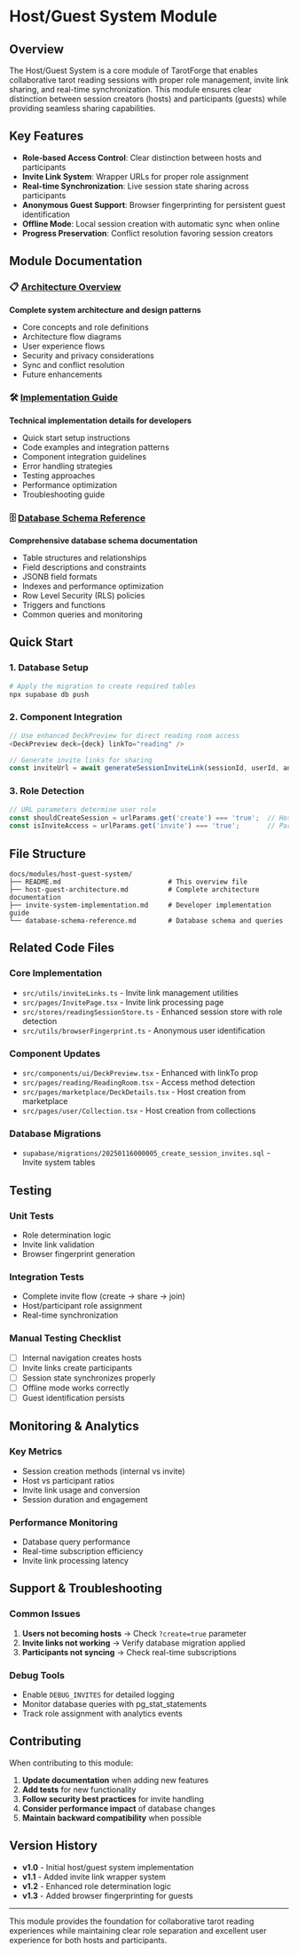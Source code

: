 # Host/Guest System Module

## Overview

The Host/Guest System is a core module of TarotForge that enables collaborative tarot reading sessions with proper role management, invite link sharing, and real-time synchronization. This module ensures clear distinction between session creators (hosts) and participants (guests) while providing seamless sharing capabilities.

## Key Features

- **Role-based Access Control**: Clear distinction between hosts and participants
- **Invite Link System**: Wrapper URLs for proper role assignment
- **Real-time Synchronization**: Live session state sharing across participants
- **Anonymous Guest Support**: Browser fingerprinting for persistent guest identification
- **Offline Mode**: Local session creation with automatic sync when online
- **Progress Preservation**: Conflict resolution favoring session creators

## Module Documentation

### 📋 [Architecture Overview](./host-guest-architecture.md)
**Complete system architecture and design patterns**
- Core concepts and role definitions
- Architecture flow diagrams
- User experience flows
- Security and privacy considerations
- Sync and conflict resolution
- Future enhancements

### 🛠️ [Implementation Guide](./invite-system-implementation.md)
**Technical implementation details for developers**
- Quick start setup instructions
- Code examples and integration patterns
- Component integration guidelines
- Error handling strategies
- Testing approaches
- Performance optimization
- Troubleshooting guide

### 🗄️ [Database Schema Reference](./database-schema-reference.md)
**Comprehensive database schema documentation**
- Table structures and relationships
- Field descriptions and constraints
- JSONB field formats
- Indexes and performance optimization
- Row Level Security (RLS) policies
- Triggers and functions
- Common queries and monitoring

## Quick Start

### 1. Database Setup
```bash
# Apply the migration to create required tables
npx supabase db push
```

### 2. Component Integration
```typescript
// Use enhanced DeckPreview for direct reading room access
<DeckPreview deck={deck} linkTo="reading" />

// Generate invite links for sharing
const inviteUrl = await generateSessionInviteLink(sessionId, userId, anonymousId);
```

### 3. Role Detection
```typescript
// URL parameters determine user role
const shouldCreateSession = urlParams.get('create') === 'true';  // Host
const isInviteAccess = urlParams.get('invite') === 'true';       // Participant
```

## File Structure

```
docs/modules/host-guest-system/
├── README.md                           # This overview file
├── host-guest-architecture.md          # Complete architecture documentation
├── invite-system-implementation.md     # Developer implementation guide
└── database-schema-reference.md        # Database schema and queries
```

## Related Code Files

### Core Implementation
- `src/utils/inviteLinks.ts` - Invite link management utilities
- `src/pages/InvitePage.tsx` - Invite link processing page
- `src/stores/readingSessionStore.ts` - Enhanced session store with role detection
- `src/utils/browserFingerprint.ts` - Anonymous user identification

### Component Updates
- `src/components/ui/DeckPreview.tsx` - Enhanced with linkTo prop
- `src/pages/reading/ReadingRoom.tsx` - Access method detection
- `src/pages/marketplace/DeckDetails.tsx` - Host creation from marketplace
- `src/pages/user/Collection.tsx` - Host creation from collections

### Database Migrations
- `supabase/migrations/20250116000005_create_session_invites.sql` - Invite system tables

## Testing

### Unit Tests
- Role determination logic
- Invite link validation
- Browser fingerprint generation

### Integration Tests
- Complete invite flow (create → share → join)
- Host/participant role assignment
- Real-time synchronization

### Manual Testing Checklist
- [ ] Internal navigation creates hosts
- [ ] Invite links create participants
- [ ] Session state synchronizes properly
- [ ] Offline mode works correctly
- [ ] Guest identification persists

## Monitoring & Analytics

### Key Metrics
- Session creation methods (internal vs invite)
- Host vs participant ratios
- Invite link usage and conversion
- Session duration and engagement

### Performance Monitoring
- Database query performance
- Real-time subscription efficiency
- Invite link processing latency

## Support & Troubleshooting

### Common Issues
1. **Users not becoming hosts** → Check `?create=true` parameter
2. **Invite links not working** → Verify database migration applied
3. **Participants not syncing** → Check real-time subscriptions

### Debug Tools
- Enable `DEBUG_INVITES` for detailed logging
- Monitor database queries with pg_stat_statements
- Track role assignment with analytics events

## Contributing

When contributing to this module:

1. **Update documentation** when adding new features
2. **Add tests** for new functionality
3. **Follow security best practices** for invite handling
4. **Consider performance impact** of database changes
5. **Maintain backward compatibility** when possible

## Version History

- **v1.0** - Initial host/guest system implementation
- **v1.1** - Added invite link wrapper system
- **v1.2** - Enhanced role determination logic
- **v1.3** - Added browser fingerprinting for guests

---

This module provides the foundation for collaborative tarot reading experiences while maintaining clear role separation and excellent user experience for both hosts and participants. 